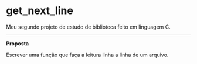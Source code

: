 # get_next_line
Meu segundo projeto de estudo de biblioteca feito em linguagem C.

****

**Proposta**

Escrever uma função que faça a leitura linha a linha de um arquivo.
